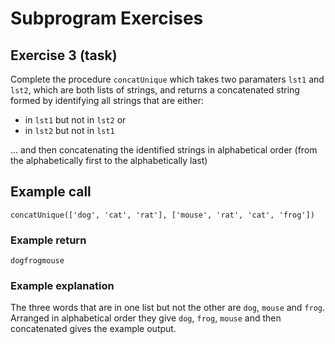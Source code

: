 # Subprogram Exercises
## Exercise 3 (task)

Complete the procedure `concatUnique` which takes two paramaters `lst1` and `lst2`, which are both lists of strings, and returns a concatenated string formed by identifying all strings that are either:
- in `lst1` but not in `lst2` or
- in `lst2` but not in `lst1`

... and then concatenating the identified strings in alphabetical order (from the alphabetically first to the alphabetically last)

## Example call
```
concatUnique(['dog', 'cat', 'rat'], ['mouse', 'rat', 'cat', 'frog'])
```

### Example return
```
dogfrogmouse
```

### Example explanation
The three words that are in one list but not the other are `dog`, `mouse` and `frog`. Arranged in alphabetical order they give `dog`, `frog`, `mouse` and then concatenated gives the example output.

